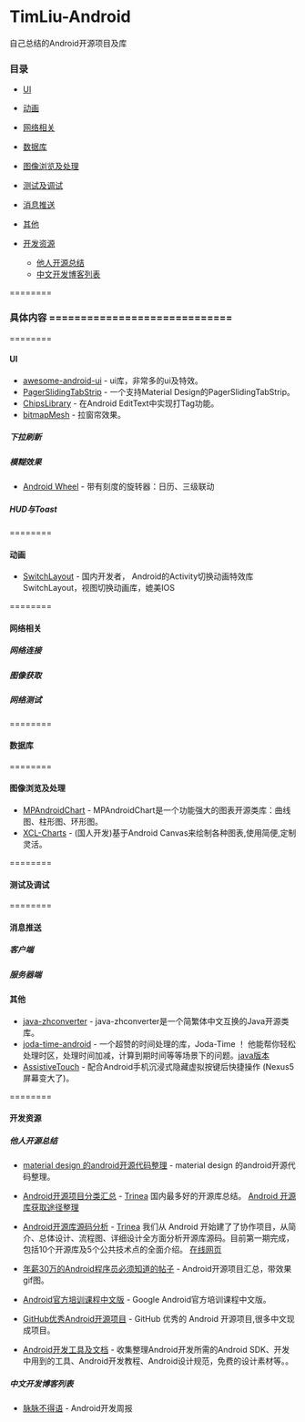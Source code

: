 TimLiu-Android
==============

自己总结的Android开源项目及库 

###  目录
- [UI](#UI)
    
- [动画](#动画)
    
- [网络相关](#网络相关)
    
- [数据库](#数据库)
- [图像浏览及处理](#图像浏览及处理)
- [测试及调试](#测试及调试)
- [消息推送](#消息推送)
- [其他](#其他)
- [开发资源](#开发资源)
    - [他人开源总结](#他人开源总结)
    - [中文开发博客列表](#中文开发博客列表)

========
### 具体内容 =============================
========
#### UI
* [awesome-android-ui](https://github.com/wasabeef/awesome-android-ui) - ui库，非常多的ui及特效。
* [PagerSlidingTabStrip](https://github.com/jpardogo/PagerSlidingTabStrip) - 一个支持Material Design的PagerSlidingTabStrip。
* [ChipsLibrary](https://github.com/AndroidDeveloperLB/ChipsLibrary) - 在Android EditText中实现打Tag功能。
* [bitmapMesh](https://github.com/7heaven/bitmapMesh) - 拉窗帘效果。


##### 下拉刷新

##### 模糊效果

* [Android Wheel](https://code.google.com/p/android-wheel/) - 带有刻度的旋转器：日历、三级联动

##### HUD与Toast



========
#### 动画
* [SwitchLayout](http://blog.csdn.net/jay100500/article/details/42227365) - 国内开发者， Android的Activity切换动画特效库SwitchLayout，视图切换动画库，媲美IOS 



========
#### 网络相关
##### 网络连接


##### 图像获取


##### 网络测试


========
#### 数据库


========
#### 图像浏览及处理
* [MPAndroidChart](https://github.com/ggchxx/MPAndroidChart) - MPAndroidChart是一个功能强大的图表开源类库：曲线图、柱形图、环形图。
* [XCL-Charts](https://github.com/xcltapestry/XCL-Charts) - (国人开发)基于Android Canvas来绘制各种图表,使用简便,定制灵活。

========
#### 测试及调试




========
#### 消息推送
##### 客户端

##### 服务器端

#### 其他
* [java-zhconverter](http://code.google.com/p/java-zhconverter/) - java-zhconverter是一个简繁体中文互换的Java开源类库。
* [joda-time-android](https://github.com/dlew/joda-time-android) - 一个超赞的时间处理的库，Joda-Time ！ 他能帮你轻松处理时区，处理时间加减，计算到期时间等等场景下的问题。[java版本](http://www.joda.org/joda-time/key_partial.html)
* [AssistiveTouch](https://github.com/luozi/AssistiveTouch) - 配合Android手机沉浸式隐藏虚拟按键后快捷操作 (Nexus5屏幕变大了)。



========
#### 开发资源
##### 他人开源总结
* [material design 的android开源代码整理](https://github.com/soyoungboy/android-material-design-Open-source-projects/blob/master/README.md) - material design 的android开源代码整理。
* [Android开源项目分类汇总](https://github.com/Trinea/android-open-project) - [Trinea](http://www.trinea.cn/) 国内最多好的开源库总结。  [Android 开源库获取途径整理](http://www.trinea.cn/android/android-open-project-summary/)
* [Android开源库源码分析](https://github.com/android-cn/android-open-project-analysis) - [Trinea](http://www.trinea.cn/) 我们从 Android 开始建了了协作项目，从简介、总体设计、流程图、详细设计全方面分析开源库源码。目前第一期完成，包括10个开源库及5个公共技术点的全面介绍。  [在线网页](https://github.com/android-cn/android-open-project-analysis)

* [年薪30万的Android程序员必须知道的帖子](http://www.itlanbao.com/forum.php?mod=viewthread&tid=45&fromuid=1) - Android开源项目汇总，带效果gif图。


* [Android官方培训课程中文版](https://github.com/kesenhoo/android-training-course-in-chinese) - Google Android官方培训课程中文版。


* [GitHub优秀Android开源项目](http://www.cnblogs.com/hawkon/p/3593709.html) - GitHub 优秀的 Android 开源项目,很多中文现成项目。

* [Android开发工具及文档](http://www.androiddevtools.cn/) - 收集整理Android开发所需的Android SDK、开发中用到的工具、Android开发教程、Android设计规范，免费的设计素材等。。


##### 中文开发博客列表
* [脉脉不得语](http://www.inferjay.com/) - Android开发周报
 
